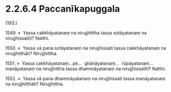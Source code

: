 

# 2.2.6.4 Paccanīkapuggala





(193.)

1549\. »  Yassa cakkhāyatanaṃ na nirujjhittha tassa sotāyatanaṃ na nirujjhissatīti? Natthi.

1550\. «  Yassa vā pana sotāyatanaṃ na nirujjhissati tassa cakkhāyatanaṃ na nirujjhitthāti? Nirujjhittha.

1551\. »  Yassa cakkhāyatanaṃ…pe…  ghānāyatanaṃ…  rūpāyatanaṃ…  manāyatanaṃ na nirujjhittha tassa dhammāyatanaṃ na nirujjhissatīti? Natthi.

1552\. «  Yassa vā pana dhammāyatanaṃ na nirujjhissati tassa manāyatanaṃ na nirujjhitthāti? Nirujjhittha.



